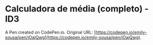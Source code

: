 # Calculadora de média (completo) - ID3

A Pen created on CodePen.io. Original URL: [https://codepen.io/emily-sousa/pen/jOajQwg](https://codepen.io/emily-sousa/pen/jOajQwg).


